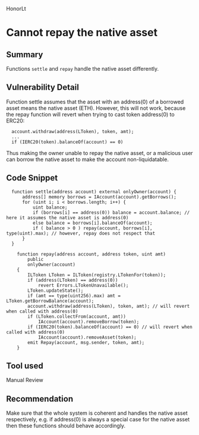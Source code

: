 HonorLt
# Cannot repay the native asset

## Summary
Functions ```settle``` and ```repay``` handle the native asset differently.

## Vulnerability Detail
Function settle assumes that the asset with an address(0) of a borrowed asset means the native asset (ETH). However, this will not work, because the repay function will revert when trying to cast token address(0) to ERC20:
```solidity
  account.withdraw(address(LToken), token, amt);
  ...
  if (IERC20(token).balanceOf(account) == 0)
```
Thus making the owner unable to repay the native asset, or a malicious user can borrow the native asset to make the account non-liquidatable.

## Code Snippet
```solidity
  function settle(address account) external onlyOwner(account) {
      address[] memory borrows = IAccount(account).getBorrows();
      for (uint i; i < borrows.length; i++) {
          uint balance;
          if (borrows[i] == address(0)) balance = account.balance; // here it assumes the native asset is address(0)
          else balance = borrows[i].balanceOf(account);
          if ( balance > 0 ) repay(account, borrows[i], type(uint).max); // however, repay does not respect that
      }
  }
```
```solidity
    function repay(address account, address token, uint amt)
        public
        onlyOwner(account)
    {
        ILToken LToken = ILToken(registry.LTokenFor(token));
        if (address(LToken) == address(0))
            revert Errors.LTokenUnavailable();
        LToken.updateState();
        if (amt == type(uint256).max) amt = LToken.getBorrowBalance(account);
        account.withdraw(address(LToken), token, amt); // will revert when called with address(0)
        if (LToken.collectFrom(account, amt))
            IAccount(account).removeBorrow(token);
        if (IERC20(token).balanceOf(account) == 0) // will revert when called with address(0)
            IAccount(account).removeAsset(token);
        emit Repay(account, msg.sender, token, amt);
    }
```

## Tool used

Manual Review

## Recommendation
Make sure that the whole system is coherent and handles the native asset respectively, e.g. if address(0) is always a special case for the native asset then these functions should behave accordingly.
